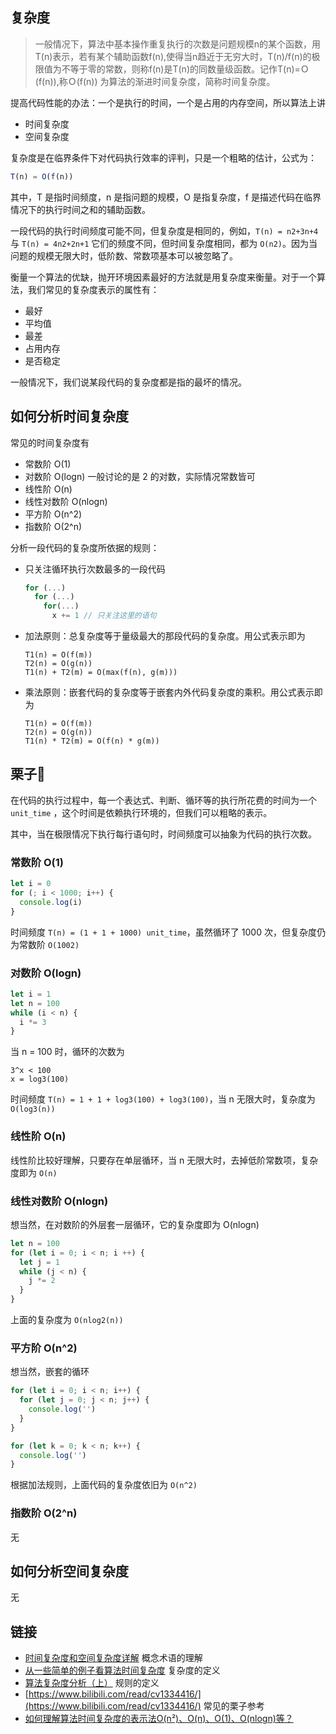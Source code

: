 ## 复杂度

> 一般情况下，算法中基本操作重复执行的次数是问题规模n的某个函数，用T(n)表示，若有某个辅助函数f(n),使得当n趋近于无穷大时，T(n)/f(n)的极限值为不等于零的常数，则称f(n)是T(n)的同数量级函数。记作T(n)=Ｏ(f(n)),称Ｏ(f(n)) 为算法的渐进时间复杂度，简称时间复杂度。

提高代码性能的办法：一个是执行的时间，一个是占用的内存空间，所以算法上讲

- 时间复杂度
- 空间复杂度

复杂度是在临界条件下对代码执行效率的评判，只是一个粗略的估计，公式为：

```js
T(n) = O(f(n))
```

其中，T 是指时间频度，n 是指问题的规模，O 是指复杂度，f 是描述代码在临界情况下的执行时间之和的辅助函数。

一段代码的执行时间频度可能不同，但复杂度是相同的，例如，`T(n) = n2+3n+4` 与 `T(n) = 4n2+2n+1` 它们的频度不同，但时间复杂度相同，都为 `O(n2)`。因为当问题的规模无限大时，低阶数、常数项基本可以被忽略了。

衡量一个算法的优缺，抛开环境因素最好的方法就是用复杂度来衡量。对于一个算法，我们常见的复杂度表示的属性有：

- 最好
- 平均值
- 最差
- 占用内存
- 是否稳定

一般情况下，我们说某段代码的复杂度都是指的最坏的情况。

## 如何分析时间复杂度

常见的时间复杂度有

- 常数阶 O(1)
- 对数阶 O(logn) 一般讨论的是 2 的对数，实际情况常数皆可
- 线性阶 O(n)
- 线性对数阶 O(nlogn)
- 平方阶 O(n^2)
- 指数阶 O(2^n)

分析一段代码的复杂度所依据的规则：

- 只关注循环执行次数最多的一段代码
  ```js
  for (...)
    for (...)
      for(...)
        x += 1 // 只关注这里的语句
  ```
- 加法原则：总复杂度等于量级最大的那段代码的复杂度。用公式表示即为
  ```
  T1(n) = O(f(m))
  T2(n) = O(g(n))
  T1(n) + T2(m) = O(max(f(n), g(m)))
  ```
- 乘法原则：嵌套代码的复杂度等于嵌套内外代码复杂度的乘积。用公式表示即为
  ```
  T1(n) = O(f(m))
  T2(n) = O(g(n))
  T1(n) * T2(m) = O(f(n) * g(m))
  ```
  
## 栗子🌰

在代码的执行过程中，每一个表达式、判断、循环等的执行所花费的时间为一个 `unit_time` ，这个时间是依赖执行环境的，但我们可以粗略的表示。

其中，当在极限情况下执行每行语句时，时间频度可以抽象为代码的执行次数。

### 常数阶 O(1)

```js
let i = 0
for (; i < 1000; i++) {
  console.log(i)
}
```  

时间频度 `T(n) = (1 + 1 + 1000) unit_time`，虽然循环了 1000 次，但复杂度仍为常数阶 `O(1002)`

### 对数阶 O(logn)

```js
let i = 1
let n = 100
while (i < n) {
  i *= 3
}
```

当 n = 100 时，循环的次数为 
```
3^x < 100
x = log3(100)
```

时间频度 `T(n) = 1 + 1 + log3(100) + log3(100)`，当 n 无限大时，复杂度为 `O(log3(n))`

### 线性阶 O(n)

线性阶比较好理解，只要存在单层循环，当 n 无限大时，去掉低阶常数项，复杂度即为 `O(n)`

### 线性对数阶 O(nlogn)

想当然，在对数阶的外层套一层循环，它的复杂度即为 O(nlogn)

```js
let n = 100
for (let i = 0; i < n; i ++) {
  let j = 1
  while (j < n) {
    j *= 2
  }
}
```

上面的复杂度为 `O(nlog2(n))`

### 平方阶 O(n^2)

想当然，嵌套的循环

```js
for (let i = 0; i < n; i++) {
  for (let j = 0; j < n; j++) {
    console.log('')
  }
}

for (let k = 0; k < n; k++) {
  console.log('')
}
```

根据加法规则，上面代码的复杂度依旧为 `O(n^2)`

### 指数阶 O(2^n)

无

## 如何分析空间复杂度

无

## 链接

- [时间复杂度和空间复杂度详解](https://segmentfault.com/a/1190000003074973) 概念术语的理解
- [从一些简单的例子看算法时间复杂度](https://my.oschina.net/u/2340880/blog/1645044) 复杂度的定义
- [算法复杂度分析（上）](https://segmentfault.com/a/1190000016542549) 规则的定义
- [https://www.bilibili.com/read/cv1334416/](https://www.bilibili.com/read/cv1334416/) 常见的栗子参考
- [如何理解算法时间复杂度的表示法O(n²)、O(n)、O(1)、O(nlogn)等？](https://www.zhihu.com/question/21387264)
